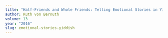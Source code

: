 ```yaml
---
title: "Half-Friends and Whole Friends: Telling Emotional Stories in Yiddish"
author: Ruth von Bernuth
volume: 13
year: "2016"
slug: emotional-stories-yiddish
---
```

